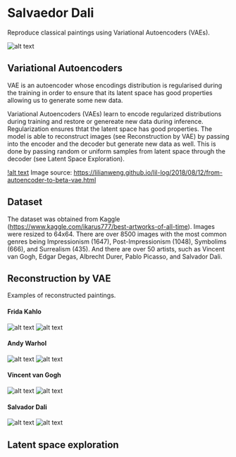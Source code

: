 # Sal**vae**dor Dali
Reproduce classical paintings using Variational Autoencoders (VAEs). 

![alt text](https://raw.githubusercontent.com/karinazad/salvaedor-dali/main/generated/examples_real/surrealism.png)

## Variational Autoencoders
VAE is an autoencoder whose encodings distribution is regularised during the training in order to ensure that its latent space has good properties allowing us to generate some new data.

Variational Autoencoders (VAEs) learn to encode regularized distributions during training and restore or genereate new data during inference. Regularization ensures thtat the latent space has good properties. The model is able to reconstruct images (see Reconstruction by VAE) by passing into the encoder and the decoder but generate new data as well. This is done by passing random or uniform samples from latent space through the decoder (see Latent Space Exploration).

[!alt text](https://raw.githubusercontent.com/karinazad/salvaedor-dali/main/info.png) 
Image source: https://lilianweng.github.io/lil-log/2018/08/12/from-autoencoder-to-beta-vae.html 

## Dataset
The dataset was obtained from Kaggle (https://www.kaggle.com/ikarus777/best-artworks-of-all-time). Images were resized to 64x64.
There are over 8500 images with the most common genres being Impressionism (1647), Post-Impressionism (1048), Symbolims (666), and Surrealism (435).
And there are over 50 artists, such as Vincent van Gogh, Edgar Degas, Albrecht Durer, Pablo Picasso, and Salvador Dali.

## Reconstruction by VAE
Examples of reconstructed paintings.

#### Frida Kahlo
![alt text](https://raw.githubusercontent.com/karinazad/salvaedor-dali/main/generated/Frida_Kahlo/Frida_Kahlo_0.png)
![alt text](https://raw.githubusercontent.com/karinazad/salvaedor-dali/main/generated/Frida_Kahlo/Frida_Kahlo_1.png)


#### Andy Warhol
![alt text](https://raw.githubusercontent.com/karinazad/salvaedor-dali/main/generated/Andy_Warhol(1)/Andy_Warhol_1.png)
![alt text](https://raw.githubusercontent.com/karinazad/salvaedor-dali/main/generated/Andy_Warhol(1)/Andy_Warhol_3.png)

#### Vincent van Gogh
![alt text](https://raw.githubusercontent.com/karinazad/salvaedor-dali/main/generated/Vincent_van_Gogh(1)/Vincent_van_Gogh_1.png)
![alt text](https://raw.githubusercontent.com/karinazad/salvaedor-dali/main/generated/Vincent_van_Gogh(1)/Vincent_van_Gogh_2.png)


#### Salvador Dali
![alt text](https://raw.githubusercontent.com/karinazad/salvaedor-dali/main/generated/Salvador_Dali/Salvador_Dali_0.png)
![alt text](https://raw.githubusercontent.com/karinazad/salvaedor-dali/main/generated/Salvador_Dali/Salvador_Dali_1.png)


## Latent space exploration
